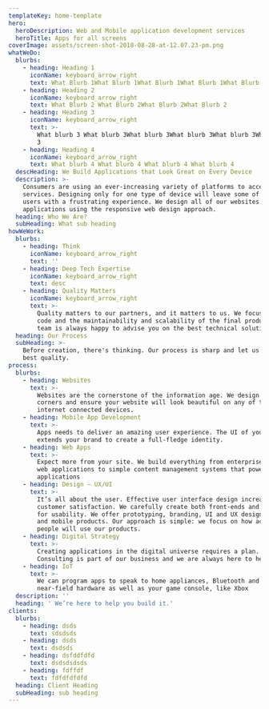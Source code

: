 ```yaml
---
templateKey: home-template
hero:
  heroDescription: Web and Mobile application development services
  heroTitle: Apps for all screens
coverImage: assets/screen-shot-2018-08-28-at-12.07.23-pm.png
whatWeDo:
  blurbs:
    - heading: Heading 1
      iconName: keyboard_arrow_right
      text: What Blurb 1What Blurb 1What Blurb 1What Blurb 1What Blurb 1
    - heading: Heading 2
      iconName: keyboard_arrow_right
      text: What Blurb 2 What Blurb 2What Blurb 2What Blurb 2
    - heading: Heading 3
      iconName: keyboard_arrow_right
      text: >-
        What blurb 3 What blurb 3What blurb 3What blurb 3What blurb 3What blurb
        3
    - heading: Heading 4
      iconName: keyboard_arrow_right
      text: What blurb 4 What blurb 4 What blurb 4 What blurb 4
  descHeading: We Build Applications that Look Great on Every Device
  description: >-
    Consumers are using an ever-increasing variety of platforms to access
    services. Designing only for one type of device will leave some of your
    users with a frustrating experience. We design all of our websites and
    applications using the responsive web design approach. 
  heading: Who We Are?
  subHeading: What sub heading
howWeWork:
  blurbs:
    - heading: Think
      iconName: keyboard_arrow_right
      text: ''
    - heading: Deep Tech Expertise
      iconName: keyboard_arrow_right
      text: desc
    - heading: Quality Matters
      iconName: keyboard_arrow_right
      text: >-
        Quality matters to our partners, and it matters to us. We focus on clean
        code and the maintainability and scalability of the final product. Our
        team is always happy to advise you on the best technical solutions.
  heading: Our Process
  subHeading: >-
    Before creation, there's thinking. Our process is sharp and let us craft the
    best quality.
process:
  blurbs:
    - heading: Websites
      text: >-
        Websites are the cornerstone of the information age. We design for four
        corners and ensure your website will look beautiful on any of today’s
        internet connected devices.
    - heading: Mobile App Development
      text: >-
        Apps needs to deliver an amazing user experience. The UI of your app
        extends your brand to create a full-fledge identity.
    - heading: Web Apps
      text: >-
        Expect more from your site. We build everything from enterprise grade
        web applications to simple content management systems that power mobile
        applications
    - heading: Design – UX/UI
      text: >-
        It’s all about the user. Effective user interface design increases
        customer satisfaction. We carefully create both front-ends and back-ends
        for usability. We offer prototyping, branding, UI and UX design for web
        and mobile products. Our approach is simple: we focus on how actual
        people will use our products. 
    - heading: Digital Strategy
      text: >-
        Creating applications in the digital universe requires a plan.
        Consulting is part of our business and we are always here to help.
    - heading: IoT
      text: >-
        We can program apps to speak to home appliances, Bluetooth and
        near-field hardware as well as your game console, like Xbox
  description: ''
  heading: ' We’re here to help you build it.'
clients:
  blurbs:
    - heading: dsds
      text: sdsdsds
    - heading: dsds
      text: dsdsds
    - heading: dsfddfdfd
      text: dsdsdsdsds
    - heading: fdffdf
      text: fdfdfdfdfd
  heading: Client Heading
  subHeading: sub heading
---
```


